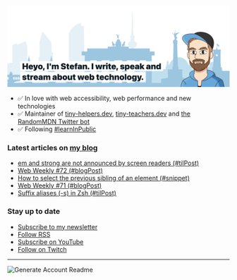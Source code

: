 <img alt="Heyo, I'm Stefan. I write and speak about web technology." src="https://raw.githubusercontent.com/stefanjudis/stefanjudis/main/screenshot.png">

- ✅ In love with web accessibility, web performance and new technologies
- ✅ Maintainer of [tiny-helpers.dev](https://tiny-helpers.dev), [tiny-teachers.dev](https://tiny-teachers.dev/) and [the RandomMDN Twitter bot](https://twitter.com/randomMDN)
- ✅ Following [#learnInPublic](https://www.stefanjudis.com/today-i-learned/)
### Latest articles on [my blog](https://www.stefanjudis.com)

<!-- BLOG-POST-LIST:START -->
- [em and strong are not announced by screen readers &lpar;#tilPost&rpar;](https://www.stefanjudis.com/today-i-learned/em-and-strong-are-not-be-announced-by-screen-readers/)
- [Web Weekly #72 &lpar;#blogPost&rpar;](https://www.stefanjudis.com/blog/web-weekly-72/)
- [How to select the previous sibling of an element &lpar;#snippet&rpar;](https://www.stefanjudis.com/snippets/how-to-select-the-previous-sibling/)
- [Web Weekly #71 &lpar;#blogPost&rpar;](https://www.stefanjudis.com/blog/web-weekly-71/)
- [Suffix aliases &lpar;-s&rpar; in Zsh &lpar;#tilPost&rpar;](https://www.stefanjudis.com/today-i-learned/suffix-aliases-in-zsh/)
<!-- BLOG-POST-LIST:END -->

### Stay up to date

- [Subscribe to my newsletter](https://www.stefanjudis.com/newsletter/)
- [Follow RSS](https://www.stefanjudis.com/feeds/)
- [Subscribe on YouTube](https://youtube.com/c/stefanjudis)
- [Follow on Twitch](https://www.twitch.tv/stefanjudis)

---

![Generate Account Readme](https://github.com/stefanjudis/stefanjudis/workflows/Generate%20Account%20Readme/badge.svg)

